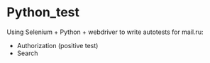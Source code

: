 # Python_test
Using Selenium + Python + webdriver to write autotests for mail.ru:

- Authorization (positive test)
- Search
